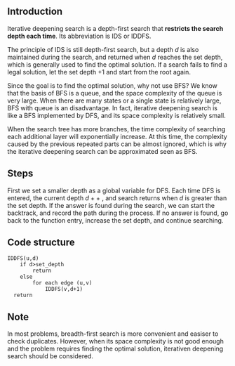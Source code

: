 ## Introduction

Iterative deepening search is a depth-first search that **restricts the search depth each time**. Its abbreviation is IDS or IDDFS.

The principle of IDS is still depth-first search, but a depth $d$ is also maintained during the search, and returned when $d$ reaches the set depth, which is generally used to find the optimal solution. If a search fails to find a legal solution, let the set depth $+1$ and start from the root again.

Since the goal is to find the optimal solution, why not use BFS? We know that the basis of BFS is a queue, and the space complexity of the queue is very large. When there are many states or a single state is relatively large, BFS with queue is an disadvantage. In fact, iterative deepening search is like a BFS implemented by DFS, and its space complexity is relatively small.

When the search tree has more branches, the time complexity of searching each additional layer will exponentially increase. At this time, the complexity caused by the previous repeated parts can be almost ignored, which is why the iterative deepening search can be approximated seen as BFS.

## Steps

First we set a smaller depth as a global variable for DFS. Each time DFS is entered, the current depth $d++$ , and search returns when $d$ is greater than the set depth. If the answer is found during the search, we can start the backtrack, and record the path during the process. If no answer is found, go back to the function entry, increase the set depth, and continue searching.

## Code structure

```text
IDDFS(u,d)
    if d>set_depth
        return
    else
        for each edge (u,v)
            IDDFS(v,d+1)
  return
```

## Note

In most problems, breadth-first search is more convenient and easiser to check duplicates. However, when its space complexity is not good enough and the problem requires finding the optimal solution, iterativen deepening search should be considered.
